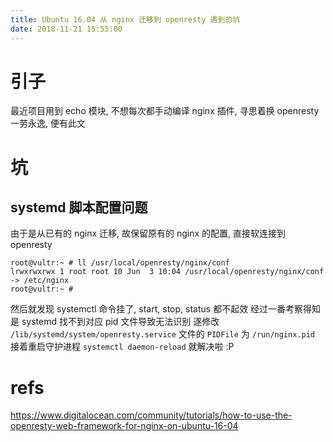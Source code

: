 ```yaml
---
title: Ubuntu 16.04 从 nginx 迁移到 openresty 遇到的坑
date: 2018-11-21 15:55:00
---
```

# 引子

最近项目用到 echo 模块, 不想每次都手动编译 nginx 插件, 寻思着换 openresty 一劳永逸, 便有此文

# 坑

## systemd 脚本配置问题

由于是从已有的 nginx 迁移, 故保留原有的 nginx 的配置, 直接软连接到 openresty
``` shell
root@vultr:~ # ll /usr/local/openresty/nginx/conf
lrwxrwxrwx 1 root root 10 Jun  3 10:04 /usr/local/openresty/nginx/conf -> /etc/nginx
root@vultr:~ # 
```
然后就发现 systemctl 命令挂了, start, stop, status 都不起效
经过一番考察得知是 systemd 找不到对应 pid 文件导致无法识别
遂修改 `/lib/systemd/system/openresty.service` 文件的 `PIDFile` 为 `/run/nginx.pid`
接着重启守护进程 `systemctl daemon-reload`
就解决啦 :P

# refs

https://www.digitalocean.com/community/tutorials/how-to-use-the-openresty-web-framework-for-nginx-on-ubuntu-16-04
